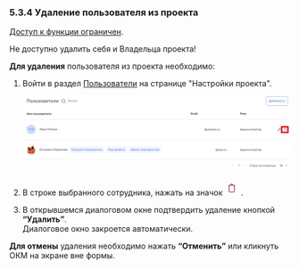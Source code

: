 ### 5.3.4 Удаление пользователя из проекта  

[Доступ к функции ограничен](9_roles_&_access/9.2_access.md).  

Не доступно удалить себя и Владельца проекта!  

**Для удаления** пользователя из проекта необходимо:

1. Войти в раздел [Пользователи](5.3_members.md) на странице "Настройки проекта".

   ![5.3.4-0](/imgs/5.3.4-0.jpg)

2. В строке выбранного сотрудника, нажать на значок ![удалить](/imgs/удалить.jpg).
3. В открывшемся диалоговом окне подтвердить удаление кнопкой **“Удалить”**.  
Диалоговое окно закроется автоматически.  

**Для отмены** удаления необходимо нажать **“Отменить”** или кликнуть ОКМ на экране вне формы.
